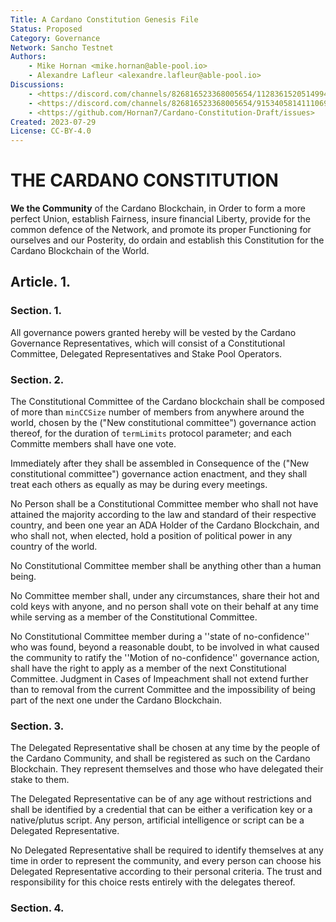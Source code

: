 ```yaml
---
Title: A Cardano Constitution Genesis File
Status: Proposed
Category: Governance
Network: Sancho Testnet
Authors:
    - Mike Hornan <mike.hornan@able-pool.io>
    - Alexandre Lafleur <alexandre.lafleur@able-pool.io>
Discussions:
    - <https://discord.com/channels/826816523368005654/1128361520514994178>
    - <https://discord.com/channels/826816523368005654/915340581411106916>
    - <https://github.com/Hornan7/Cardano-Constitution-Draft/issues>
Created: 2023-07-29
License: CC-BY-4.0
---
```


# THE CARDANO CONSTITUTION

**We the Community** of the Cardano Blockchain, in Order to form a more perfect Union, establish Fairness, insure financial Liberty,
provide for the common defence of the Network, and promote its proper Functioning for ourselves and our Posterity, do ordain and establish
this Constitution for the Cardano Blockchain of the World.

## Article. 1.

### Section. 1.

All governance powers granted hereby will be vested by the Cardano Governance Representatives, which will consist of a Constitutional Committee, Delegated Representatives and Stake Pool Operators.

### Section. 2.

The Constitutional Committee of the Cardano blockchain shall be composed of more than `minCCSize` number of members from anywhere around the world, chosen by the  ("New constitutional committee") governance action thereof, for the duration of `termLimits` protocol parameter; and each Committe members shall have one vote.

Immediately after they shall be assembled in Consequence of the ("New constitutional committee") governance action enactment, and they shall treat each others as equally as may be during every meetings.

No Person shall be a Constitutional Committee member who shall not have attained the majority according to the law and standard of their respective country, and been one year an ADA Holder of the Cardano Blockchain, and who shall not, when elected, hold a position of political power in any country of the world.

No Constitutional Committee member shall be anything other than a human being.

No Committee member shall, under any circumstances, share their hot and cold keys with anyone, and no person shall vote on their behalf at any time while serving as a member of the Constitutional Committee.

No Constitutional Committee member during a ''state of no-confidence'' who was found, beyond a reasonable doubt, to be involved in what caused the community to ratify the ''Motion of no-confidence'' governance action, shall have the right to apply as a member of the next Constitutional Committee. Judgment in Cases of Impeachment shall not extend further than to removal from the current Committee and the impossibility of being part of the next one under the Cardano Blockchain. 

### Section. 3.

The Delegated Representative shall be chosen at any time by the people of the Cardano Community, and shall be registered as such on the Cardano Blockchain. They represent themselves and those who have delegated their stake to them.

The Delegated Representative can be of any age without restrictions and shall be identified by a credential that can be either a verification key or a native/plutus script. 
Any person, artificial intelligence or script can be a Delegated Representative. 

No Delegated Representative shall be required to identify themselves at any time in order to represent the community, and every person can choose his Delegated Representative according to their personal criteria. The trust and responsibility for this choice rests entirely with the delegates thereof.

### Section. 4.


